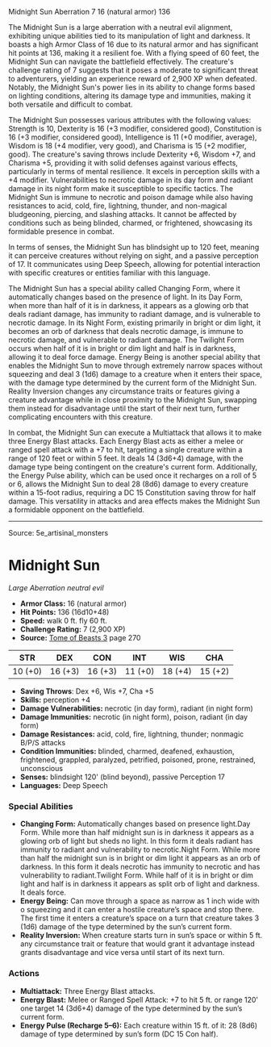 <MonsterName/>Midnight Sun</MonsterName>
<CreatureType/>Aberration</CreatureType>
<CR/>7</CR>
<AC/>16 (natural armor)</AC>
<HP/>136</HP>
<summary>The Midnight Sun is a large aberration with a neutral evil alignment, exhibiting unique abilities tied to its manipulation of light and darkness. It boasts a high Armor Class of 16 due to its natural armor and has significant hit points at 136, making it a resilient foe. With a flying speed of 60 feet, the Midnight Sun can navigate the battlefield effectively. The creature's challenge rating of 7 suggests that it poses a moderate to significant threat to adventurers, yielding an experience reward of 2,900 XP when defeated. Notably, the Midnight Sun's power lies in its ability to change forms based on lighting conditions, altering its damage type and immunities, making it both versatile and difficult to combat.</summary>

<detail>

The Midnight Sun possesses various attributes with the following values: Strength is 10, Dexterity is 16 (+3 modifier, considered good), Constitution is 16 (+3 modifier, considered good), Intelligence is 11 (+0 modifier, average), Wisdom is 18 (+4 modifier, very good), and Charisma is 15 (+2 modifier, good). The creature's saving throws include Dexterity +6, Wisdom +7, and Charisma +5, providing it with solid defenses against various effects, particularly in terms of mental resilience. It excels in perception skills with a +4 modifier. Vulnerabilities to necrotic damage in its day form and radiant damage in its night form make it susceptible to specific tactics. The Midnight Sun is immune to necrotic and poison damage while also having resistances to acid, cold, fire, lightning, thunder, and non-magical bludgeoning, piercing, and slashing attacks. It cannot be affected by conditions such as being blinded, charmed, or frightened, showcasing its formidable presence in combat.

In terms of senses, the Midnight Sun has blindsight up to 120 feet, meaning it can perceive creatures without relying on sight, and a passive perception of 17. It communicates using Deep Speech, allowing for potential interaction with specific creatures or entities familiar with this language.

The Midnight Sun has a special ability called Changing Form, where it automatically changes based on the presence of light. In its Day Form, when more than half of it is in darkness, it appears as a glowing orb that deals radiant damage, has immunity to radiant damage, and is vulnerable to necrotic damage. In its Night Form, existing primarily in bright or dim light, it becomes an orb of darkness that deals necrotic damage, is immune to necrotic damage, and vulnerable to radiant damage. The Twilight Form occurs when half of it is in bright or dim light and half is in darkness, allowing it to deal force damage. Energy Being is another special ability that enables the Midnight Sun to move through extremely narrow spaces without squeezing and deal 3 (1d6) damage to a creature when it enters their space, with the damage type determined by the current form of the Midnight Sun. Reality Inversion changes any circumstance traits or features giving a creature advantage while in close proximity to the Midnight Sun, swapping them instead for disadvantage until the start of their next turn, further complicating encounters with this creature.

In combat, the Midnight Sun can execute a Multiattack that allows it to make three Energy Blast attacks. Each Energy Blast acts as either a melee or ranged spell attack with a +7 to hit, targeting a single creature within a range of 120 feet or within 5 feet. It deals 14 (3d6+4) damage, with the damage type being contingent on the creature's current form. Additionally, the Energy Pulse ability, which can be used once it recharges on a roll of 5 or 6, allows the Midnight Sun to deal 28 (8d6) damage to every creature within a 15-foot radius, requiring a DC 15 Constitution saving throw for half damage. This versatility in attacks and area effects makes the Midnight Sun a formidable opponent on the battlefield.</detail>



---

Source: 5e_artisinal_monsters

# Midnight Sun

*Large* *Aberration* *neutral evil*

- **Armor Class:** 16 (natural armor)
- **Hit Points:** 136 (16d10+48)
- **Speed:** walk 0 ft. fly 60 ft.
- **Challenge Rating:** 7 (2,900 XP)
- **Source:** [Tome of Beasts 3](https://koboldpress.com/kpstore/product/tome-of-beasts-3-for-5th-edition/) page 270

| STR | DEX | CON | INT | WIS | CHA |
| --- | --- | --- | --- | --- | --- |
| 10 (+0) | 16 (+3) | 16 (+3) | 11 (+0) | 18 (+4) | 15 (+2) |

- **Saving Throws**: Dex +6, Wis +7, Cha +5
- **Skills:** perception +4
- **Damage Vulnerabilities:** necrotic (in day form), radiant (in night form)
- **Damage Immunities:** necrotic (in night form), poison, radiant (in day form)
- **Damage Resistances:** acid, cold, fire, lightning, thunder; nonmagic B/P/S attacks
- **Condition Immunities:** blinded, charmed, deafened, exhaustion, frightened, grappled, paralyzed, petrified, poisoned, prone, restrained, unconscious
- **Senses:** blindsight 120' (blind beyond), passive Perception 17
- **Languages:** Deep Speech

### Special Abilities

- **Changing Form:** Automatically changes based on presence light.Day Form. While more than half midnight sun is in darkness it appears as a glowing orb of light but sheds no light. In this form it deals radiant has immunity to radiant and vulnerability to necrotic.Night Form. While more than half the midnight sun is in bright or dim light it appears as an orb of darkness. In this form it deals necrotic has immunity to necrotic and has vulnerability to radiant.Twilight Form. While half of it is in bright or dim light and half is in darkness it appears as split orb of light and darkness. It deals force.
- **Energy Being:** Can move through a space as narrow as 1 inch wide with o squeezing and it can enter a hostile creature’s space and stop there. The first time it enters a creature’s space on a turn that creature takes 3 (1d6) damage of the type determined by the sun’s current form.
- **Reality Inversion:** When creature starts turn in sun’s space or within 5 ft. any circumstance trait or feature that would grant it advantage instead grants disadvantage and vice versa until start of its next turn.

### Actions

- **Multiattack:** Three Energy Blast attacks.
- **Energy Blast:** Melee or Ranged Spell Attack: +7 to hit 5 ft. or range 120' one target 14 (3d6+4) damage of the type determined by the sun’s current form.
- **Energy Pulse (Recharge 5–6):** Each creature within 15 ft. of it: 28 (8d6) damage of type determined by sun’s form (DC 15 Con half).




